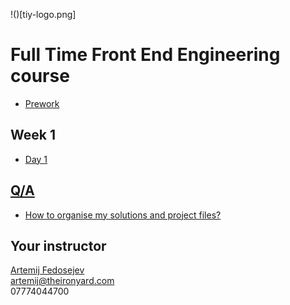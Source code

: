 !()[tiy-logo.png]

# Full Time Front End Engineering course

+ [Prework](./prework.md)

## Week 1

+ [Day 1](week-01/day-01/README.md)

## [Q/A](questions-and-answers.md)

+ [How to organise my solutions and project files?](questions-and-answers.md#how-to-organise-my-solutions-and-project-files)

## Your instructor

[Artemij Fedosejev](http://artemij.com)<br>
artemij@theironyard.com<br>
07774044700
